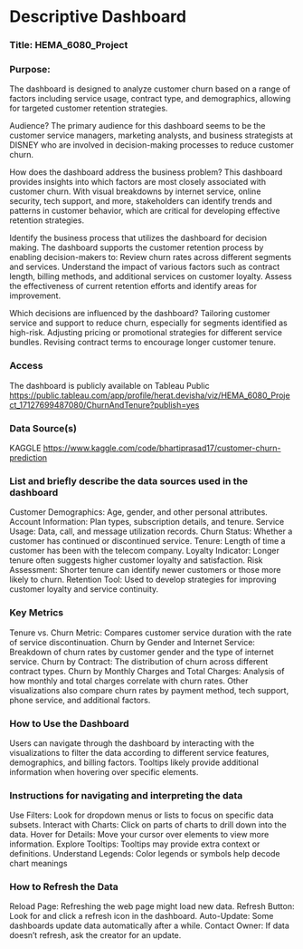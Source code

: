 # Descriptive Dashboard
### Title: HEMA_6080_Project
### Purpose: 
The dashboard is designed to analyze customer churn based on a range of factors including service usage, contract type, 
and demographics, allowing for targeted customer retention strategies.

Audience?
The primary audience for this dashboard seems to be the customer service managers, marketing analysts, and business strategists 
at DISNEY who are involved in decision-making processes to reduce customer churn.

How does the dashboard address the business problem?
This dashboard provides insights into which factors are most closely associated with customer churn. With visual breakdowns by internet service, online security, tech support, and more, 
stakeholders can identify trends and patterns in customer behavior, which are critical for developing effective retention strategies.

Identify the business process that utilizes the dashboard for decision making.
The dashboard supports the customer retention process by enabling decision-makers to:
Review churn rates across different segments and services.
Understand the impact of various factors such as contract length, billing methods, and additional services on customer loyalty.
Assess the effectiveness of current retention efforts and identify areas for improvement.

Which decisions are influenced by the dashboard?
Tailoring customer service and support to reduce churn, especially for segments identified as high-risk.
Adjusting pricing or promotional strategies for different service bundles.
Revising contract terms to encourage longer customer tenure.

### Access
The dashboard is publicly available on Tableau Public
https://public.tableau.com/app/profile/herat.devisha/viz/HEMA_6080_Project_17127699487080/ChurnAndTenure?publish=yes

### Data Source(s)
KAGGLE 
https://www.kaggle.com/code/bhartiprasad17/customer-churn-prediction 


### List and briefly describe the data sources used in the dashboard
Customer Demographics: Age, gender, and other personal attributes.
Account Information: Plan types, subscription details, and tenure.
Service Usage: Data, call, and message utilization records.
Churn Status: Whether a customer has continued or discontinued service.
Tenure: Length of time a customer has been with the telecom company.
Loyalty Indicator: Longer tenure often suggests higher customer loyalty and satisfaction.
Risk Assessment: Shorter tenure can identify newer customers or those more likely to churn.
Retention Tool: Used to develop strategies for improving customer loyalty and service continuity.


### Key Metrics
Tenure vs. Churn Metric: Compares customer service duration with the rate of service discontinuation.
Churn by Gender and Internet Service: Breakdown of churn rates by customer gender and the type of internet service.
Churn by Contract: The distribution of churn across different contract types.
Churn by Monthly Charges and Total Charges: Analysis of how monthly and total charges correlate with churn rates.
Other visualizations also compare churn rates by payment method, tech support, phone service, and additional factors.

### How to Use the Dashboard
Users can navigate through the dashboard by interacting with the visualizations to filter the data according to different service features, 
demographics, and billing factors. Tooltips likely provide additional information when hovering over specific elements.

### Instructions for navigating and interpreting the data
Use Filters: Look for dropdown menus or lists to focus on specific data subsets.
Interact with Charts: Click on parts of charts to drill down into the data.
Hover for Details: Move your cursor over elements to view more information.
Explore Tooltips: Tooltips may provide extra context or definitions.
Understand Legends: Color legends or symbols help decode chart meanings

### How to Refresh the Data
Reload Page: Refreshing the web page might load new data.
Refresh Button: Look for and click a refresh icon in the dashboard.
Auto-Update: Some dashboards update data automatically after a while.
Contact Owner: If data doesn’t refresh, ask the creator for an update.

